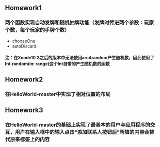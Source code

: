 ## Homework1
### 两个函数实现自动发牌和随机抽牌功能（发牌时传进两个参数：玩家个数，每个玩家的手牌个数）
- chooseOne
- autoDiscard

#### 注：在Xcode10.3之后的版本中无法使用arc4random产生随机数，因此使用了Int.random(in: range)这个Int自带的产生随机数的函数

## Homework2
### 在HelloWorld-master中实现了相对位置的布局

## Homework3
### 在HelloWorld-master的基础上实现了最基本的用户与应用程序的交互，用户在输入框中的输入点击“添加联系人按钮后”所填的内容会替代原来标签上的内容
